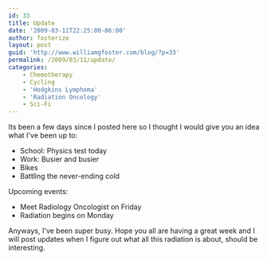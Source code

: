 ```yaml
---
id: 33
title: Update
date: '2009-03-11T22:25:00-06:00'
author: fosterizo
layout: post
guid: 'http://www.williamgfoster.com/blog/?p=33'
permalink: /2009/03/11/update/
categories:
    - Chemotherapy
    - Cycling
    - 'Hodgkins Lymphoma'
    - 'Radiation Oncology'
    - Sci-Fi
---
```


Its been a few days since I posted here so I thought I would give you an idea what I've been up to:
<ul>
	<li>School: Physics test today</li>
	<li>Work: Busier and busier</li>
	<li>Bikes</li>
	<li>Battling the never-ending cold</li>
</ul>
Upcoming events:
<ul>
	<li>Meet Radiology Oncologist on Friday</li>
	<li>Radiation begins on Monday</li>
</ul>
Anyways, I've been super busy. Hope you all are having a great week and I will post updates when I figure out what all this radiation is about, should be interesting.